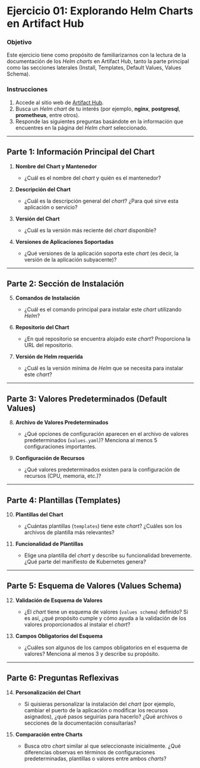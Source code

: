 # **Ejercicio 01: Explorando Helm Charts en Artifact Hub**

### Objetivo

Este ejercicio tiene como propósito de familiarizarnos con la lectura de la documentación de los *Helm charts* en Artifact Hub, tanto la parte principal como las secciones laterales (Install, Templates, Default Values, Values Schema).

### Instrucciones

1. Accede al sitio web de [Artifact Hub](https://artifacthub.io/).
2. Busca un *Helm chart* de tu interés (por ejemplo, **nginx**, **postgresql**, **prometheus**, entre otros).
3. Responde las siguientes preguntas basándote en la información que encuentres en la página del *Helm chart* seleccionado.

---

## **Parte 1: Información Principal del Chart**

1. **Nombre del Chart y Mantenedor**  
   - ¿Cuál es el nombre del *chart* y quién es el mantenedor?

2. **Descripción del Chart**  
   - ¿Cuál es la descripción general del *chart*? ¿Para qué sirve esta aplicación o servicio?

3. **Versión del Chart**  
   - ¿Cuál es la versión más reciente del *chart* disponible?

4. **Versiones de Aplicaciones Soportadas**  
   - ¿Qué versiones de la aplicación soporta este *chart* (es decir, la versión de la aplicación subyacente)?

---

## **Parte 2: Sección de Instalación**

5. **Comandos de Instalación**  
   - ¿Cuál es el comando principal para instalar este *chart* utilizando *Helm*?

6. **Repositorio del Chart**  
   - ¿En qué repositorio se encuentra alojado este *chart*? Proporciona la URL del repositorio.

7. **Versión de Helm requerida**  
   - ¿Cuál es la versión mínima de *Helm* que se necesita para instalar este *chart*?

---

## **Parte 3: Valores Predeterminados (Default Values)**

8. **Archivo de Valores Predeterminados**  
   - ¿Qué opciones de configuración aparecen en el archivo de valores predeterminados (`values.yaml`)? Menciona al menos 5 configuraciones importantes.

9. **Configuración de Recursos**  
   - ¿Qué valores predeterminados existen para la configuración de recursos (CPU, memoria, etc.)?

---

## **Parte 4: Plantillas (Templates)**

10. **Plantillas del Chart**  
    - ¿Cuántas plantillas (`templates`) tiene este *chart*? ¿Cuáles son los archivos de plantilla más relevantes?

11. **Funcionalidad de Plantillas**  
    - Elige una plantilla del *chart* y describe su funcionalidad brevemente. ¿Qué parte del manifiesto de Kubernetes genera?

---

## **Parte 5: Esquema de Valores (Values Schema)**

12. **Validación de Esquema de Valores**  
    - ¿El *chart* tiene un esquema de valores (`values schema`) definido? Si es así, ¿qué propósito cumple y cómo ayuda a la validación de los valores proporcionados al instalar el *chart*?

13. **Campos Obligatorios del Esquema**  
    - ¿Cuáles son algunos de los campos obligatorios en el esquema de valores? Menciona al menos 3 y describe su propósito.

---

## **Parte 6: Preguntas Reflexivas**

14. **Personalización del Chart**  
    - Si quisieras personalizar la instalación del *chart* (por ejemplo, cambiar el puerto de la aplicación o modificar los recursos asignados), ¿qué pasos seguirías para hacerlo? ¿Qué archivos o secciones de la documentación consultarías?

15. **Comparación entre Charts**  
    - Busca otro *chart* similar al que seleccionaste inicialmente. ¿Qué diferencias observas en términos de configuraciones predeterminadas, plantillas o valores entre ambos *charts*?
